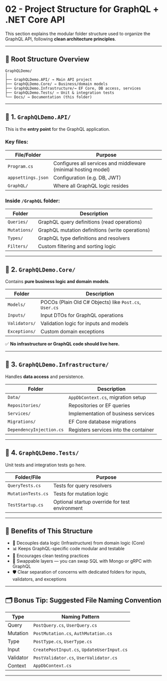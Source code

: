 # 02 - Project Structure for GraphQL + .NET Core API

This section explains the modular folder structure used to organize the GraphQL API, following **clean architecture principles**.

---

## 📁 Root Structure Overview

```
GraphQLDemo/
│
├── GraphQLDemo.API/ → Main API project
├── GraphQLDemo.Core/ → Business/domain models
├── GraphQLDemo.Infrastructure/→ EF Core, DB access, services
├── GraphQLDemo.Tests/ → Unit & integration tests
└── Docs/ → Documentation (this folder)
```


---

## 📂 1. `GraphQLDemo.API/`

This is the **entry point** for the GraphQL application.

### Key files:

| File/Folder | Purpose |
|-------------|---------|
| `Program.cs` | 	Configures all services and middleware (minimal hosting model) |
| `appsettings.json` | Configuration (e.g. DB, JWT) |
| `GraphQL/` | Where all GraphQL logic resides |

### Inside `/GraphQL` folder:

| Folder | Description |
|--------|-------------|
| `Queries/` | GraphQL query definitions (read operations) |
| `Mutations/` | GraphQL mutation definitions (write operations) |
| `Types/` | GraphQL type definitions and resolvers |
| `Filters/` | Custom filtering and sorting logic |

---

## 📂 2. `GraphQLDemo.Core/`

Contains **pure business logic and domain models**.

| Folder | Description |
|--------|-------------|
| `Models/` | POCOs (Plain Old C# Objects) like `Post.cs`, `User.cs` |
| `Inputs/` | Input DTOs for GraphQL operations |
| `Validators/` | Validation logic for inputs and models |
| `Exceptions/` | Custom domain exceptions |

✅ **No infrastructure or GraphQL code should live here.**

---

## 📂 3. `GraphQLDemo.Infrastructure/`

Handles **data access** and persistence.

| Folder | Description |
|--------|-------------|
| `Data/` | `AppDbContext.cs`, migration setup |
| `Repositories/` | Repositories or EF queries |
| `Services/` | Implementation of business services |
| `Migrations/` | EF Core database migrations |
| `DependencyInjection.cs` | Registers services into the container |

---

## 📂 4. `GraphQLDemo.Tests/`

Unit tests and integration tests go here.

| Folder/File | Purpose |
|-------------|---------|
| `QueryTests.cs` | Tests for query resolvers |
| `MutationTests.cs` | Tests for mutation logic |
| `TestStartup.cs` | Optional startup override for test environment |

---

## 🧠 Benefits of This Structure

- 🔌 Decouples data logic (Infrastructure) from domain logic (Core)
- 📊 Keeps GraphQL-specific code modular and testable
- 🧪 Encourages clean testing practices
- 🔄 Swappable layers — you can swap SQL with Mongo or gRPC with GraphQL
- 🛡️ Clear separation of concerns with dedicated folders for inputs, validators, and exceptions

---

## 🗂 Bonus Tip: Suggested File Naming Convention

| Type | Naming Pattern |
|------|----------------|
| Query | `PostQuery.cs`, `UserQuery.cs` |
| Mutation | `PostMutation.cs`, `AuthMutation.cs` |
| Type | `PostType.cs`, `UserType.cs` |
| Input | `CreatePostInput.cs`, `UpdateUserInput.cs` |
| Validator | `PostValidator.cs`, `UserValidator.cs` |
| Context | `AppDbContext.cs` |

---
